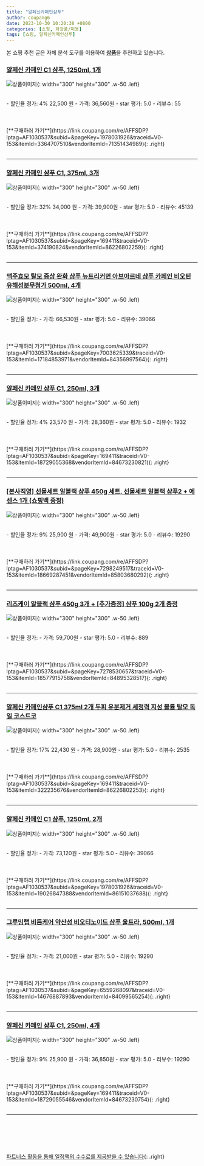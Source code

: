 ```yaml
---
title: "알페신카페인샴푸"
author: coupang6
date: 2023-10-30 10:20:38 +0800
categories: [쇼핑, 화장품/미용]
tags: [쇼핑, 알페신카페인샴푸]
---
```


본 쇼핑 추천 글은 자체 분석 도구를 이용하여 [**상품**](https://link.coupang.com/a/bao1ui)을 추천하고 있습니다.

### [알페신 카페인 C1 샴푸, 1250ml, 1개](https://link.coupang.com/re/AFFSDP?lptag=AF1030537&subid=&pageKey=1978031926&traceid=V0-153&itemId=3364707510&vendorItemId=71351434989)

![상품이미지](https://thumbnail8.coupangcdn.com/thumbnails/remote/230x230ex/image/retail/images/2020/07/31/12/6/ef47c364-89f8-43d4-b4f7-a804980af3f8.jpg){: width="300" height="300" .w-50 .left}


<br>
- 할인율 정가: 4%  22,500   원
- 가격: 36,560원
- star 평가: 5.0
- 리뷰수: 55
<br>
<br>
<br>
<br>
[**구매하러 가기**](https://link.coupang.com/re/AFFSDP?lptag=AF1030537&subid=&pageKey=1978031926&traceid=V0-153&itemId=3364707510&vendorItemId=71351434989){: .right}
<br>
<br>

---

### [알페신 카페인 샴푸 C1, 375ml, 3개](https://link.coupang.com/re/AFFSDP?lptag=AF1030537&subid=&pageKey=169411&traceid=V0-153&itemId=374190824&vendorItemId=86226802259)

![상품이미지](https://thumbnail9.coupangcdn.com/thumbnails/remote/230x230ex/image/vendor_inventory/bf2b/4b1b590cf930dfdd427d87b202efe7e785ebf7a2bfb76fc76232e2020b6c.jpg){: width="300" height="300" .w-50 .left}


<br>
- 할인율 정가: 32%  34,000   원
- 가격: 39,900원
- star 평가: 5.0
- 리뷰수: 45139
<br>
<br>
<br>
<br>
[**구매하러 가기**](https://link.coupang.com/re/AFFSDP?lptag=AF1030537&subid=&pageKey=169411&traceid=V0-153&itemId=374190824&vendorItemId=86226802259){: .right}
<br>
<br>

---

### [맥주효모 탈모 증상 완화 샴푸 뉴트리커먼 아브아르네 샴푸 카페인 비오틴 유해성분무첨가 500ml, 4개](https://link.coupang.com/re/AFFSDP?lptag=AF1030537&subid=&pageKey=7003625339&traceid=V0-153&itemId=17184853971&vendorItemId=84356997564)

![상품이미지](https://thumbnail8.coupangcdn.com/thumbnails/remote/230x230ex/image/vendor_inventory/fa06/fb0dec9dc24f1cf9e5c7d157d38bb38981a7310fdcea77713112aaaa697b.PNG){: width="300" height="300" .w-50 .left}


<br>
- 할인율 정가: 
- 가격: 66,530원
- star 평가: 5.0
- 리뷰수: 39066
<br>
<br>
<br>
<br>
[**구매하러 가기**](https://link.coupang.com/re/AFFSDP?lptag=AF1030537&subid=&pageKey=7003625339&traceid=V0-153&itemId=17184853971&vendorItemId=84356997564){: .right}
<br>
<br>

---

### [알페신 카페인 샴푸 C1, 250ml, 3개](https://link.coupang.com/re/AFFSDP?lptag=AF1030537&subid=&pageKey=169411&traceid=V0-153&itemId=18729055368&vendorItemId=84673230821)

![상품이미지](https://thumbnail6.coupangcdn.com/thumbnails/remote/230x230ex/image/vendor_inventory/afcf/ac763ed3959390435e506620dc0df95cca0ed1a02b92ae1b55b9e3a1d284.jpg){: width="300" height="300" .w-50 .left}


<br>
- 할인율 정가: 4%  23,570   원
- 가격: 28,360원
- star 평가: 5.0
- 리뷰수: 1932
<br>
<br>
<br>
<br>
[**구매하러 가기**](https://link.coupang.com/re/AFFSDP?lptag=AF1030537&subid=&pageKey=169411&traceid=V0-153&itemId=18729055368&vendorItemId=84673230821){: .right}
<br>
<br>

---

### [[본사직영] 선물세트 알블랙 샴푸 450g 세트, 선물세트 알블랙 샴푸2 + 에센스 1개 (쇼핑백 증정)](https://link.coupang.com/re/AFFSDP?lptag=AF1030537&subid=&pageKey=7298249517&traceid=V0-153&itemId=18669287451&vendorItemId=85803680292)

![상품이미지](https://thumbnail6.coupangcdn.com/thumbnails/remote/230x230ex/image/vendor_inventory/56c2/d90959d5c6335dfbfd6ba0d921090ce802c4b3103903adc43d9c57e0724c.PNG){: width="300" height="300" .w-50 .left}


<br>
- 할인율 정가: 9%  25,900   원
- 가격: 49,900원
- star 평가: 5.0
- 리뷰수: 19290
<br>
<br>
<br>
<br>
[**구매하러 가기**](https://link.coupang.com/re/AFFSDP?lptag=AF1030537&subid=&pageKey=7298249517&traceid=V0-153&itemId=18669287451&vendorItemId=85803680292){: .right}
<br>
<br>

---

### [리즈케이 알블랙 샴푸 450g 3개 + [추가증정] 샴푸 100g 2개 증정](https://link.coupang.com/re/AFFSDP?lptag=AF1030537&subid=&pageKey=7278530657&traceid=V0-153&itemId=18577915758&vendorItemId=84895328517)

![상품이미지](https://thumbnail9.coupangcdn.com/thumbnails/remote/230x230ex/image/vendor_inventory/23d0/11df53ea3bf272fc428401cc556df410c99541a0308fc5c909d26c354242.jpg){: width="300" height="300" .w-50 .left}


<br>
- 할인율 정가: 
- 가격: 59,700원
- star 평가: 5.0
- 리뷰수: 889
<br>
<br>
<br>
<br>
[**구매하러 가기**](https://link.coupang.com/re/AFFSDP?lptag=AF1030537&subid=&pageKey=7278530657&traceid=V0-153&itemId=18577915758&vendorItemId=84895328517){: .right}
<br>
<br>

---

### [알페신 카페인샴푸 C1 375ml 2개 두피 유분제거 세정력 지성 볼륨 탈모 독일 코스트코](https://link.coupang.com/re/AFFSDP?lptag=AF1030537&subid=&pageKey=169411&traceid=V0-153&itemId=322235676&vendorItemId=86226802253)

![상품이미지](https://thumbnail8.coupangcdn.com/thumbnails/remote/230x230ex/image/vendor_inventory/2caf/bc787ede9dc1d39cb731e852cbcaa758c6f370cec0fa0e5b9b0e66838a1e.jpg){: width="300" height="300" .w-50 .left}


<br>
- 할인율 정가: 17%  22,430   원
- 가격: 28,900원
- star 평가: 5.0
- 리뷰수: 2535
<br>
<br>
<br>
<br>
[**구매하러 가기**](https://link.coupang.com/re/AFFSDP?lptag=AF1030537&subid=&pageKey=169411&traceid=V0-153&itemId=322235676&vendorItemId=86226802253){: .right}
<br>
<br>

---

### [알페신 카페인 C1 샴푸, 1250ml, 2개](https://link.coupang.com/re/AFFSDP?lptag=AF1030537&subid=&pageKey=1978031926&traceid=V0-153&itemId=19026847388&vendorItemId=86151037688)

![상품이미지](https://thumbnail10.coupangcdn.com/thumbnails/remote/230x230ex/image/retail/images/d0b047c6-34ed-46fc-aec1-4b55560267a71144008315934192336.png){: width="300" height="300" .w-50 .left}


<br>
- 할인율 정가: 
- 가격: 73,120원
- star 평가: 5.0
- 리뷰수: 39066
<br>
<br>
<br>
<br>
[**구매하러 가기**](https://link.coupang.com/re/AFFSDP?lptag=AF1030537&subid=&pageKey=1978031926&traceid=V0-153&itemId=19026847388&vendorItemId=86151037688){: .right}
<br>
<br>

---

### [그루밍랩 비듬케어 약산성 비오티노이드 샴푸 울트라, 500ml, 1개](https://link.coupang.com/re/AFFSDP?lptag=AF1030537&subid=&pageKey=6559268097&traceid=V0-153&itemId=14676887893&vendorItemId=84099565254)

![상품이미지](https://thumbnail10.coupangcdn.com/thumbnails/remote/230x230ex/image/retail/images/4947151206058961-402f6704-acbc-4d89-8325-431766414fa3.jpg){: width="300" height="300" .w-50 .left}


<br>
- 할인율 정가: 
- 가격: 21,000원
- star 평가: 5.0
- 리뷰수: 19290
<br>
<br>
<br>
<br>
[**구매하러 가기**](https://link.coupang.com/re/AFFSDP?lptag=AF1030537&subid=&pageKey=6559268097&traceid=V0-153&itemId=14676887893&vendorItemId=84099565254){: .right}
<br>
<br>

---

### [알페신 카페인 샴푸 C1, 250ml, 4개](https://link.coupang.com/re/AFFSDP?lptag=AF1030537&subid=&pageKey=169411&traceid=V0-153&itemId=18729055546&vendorItemId=84673230754)

![상품이미지](https://thumbnail6.coupangcdn.com/thumbnails/remote/230x230ex/image/vendor_inventory/afcf/ac763ed3959390435e506620dc0df95cca0ed1a02b92ae1b55b9e3a1d284.jpg){: width="300" height="300" .w-50 .left}


<br>
- 할인율 정가: 9%  25,900   원
- 가격: 36,850원
- star 평가: 5.0
- 리뷰수: 19290
<br>
<br>
<br>
<br>
[**구매하러 가기**](https://link.coupang.com/re/AFFSDP?lptag=AF1030537&subid=&pageKey=169411&traceid=V0-153&itemId=18729055546&vendorItemId=84673230754){: .right}
<br>
<br>

---
<br><br><br><br><br> [파트너스 활동을 통해 일정액의 수수료를 제공받을 수 있습니다](https://link.coupang.com/a/bao1ui){: .right}